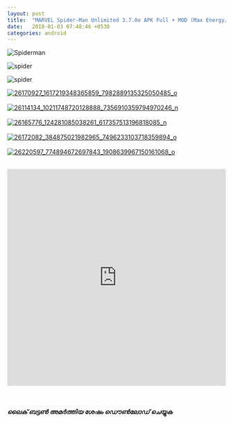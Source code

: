 ```yaml
---
layout: post
title:  "MARVEL Spider-Man Unlimited 3.7.0e APK Full + MOD (Max Energy/Max Level) + Data + Mega Mod Android"
date:   2018-01-03 07:48:46 +0530
categories: android
---
```



![Spiderman](https://s14.postimg.org/bi489w4pt/Spider-_Man-_Unlimited-1.jpg)

![spider](https://s14.postimg.org/y6tf9ibtt/Spider-_Man-_Unlimited-2.jpg)

![spider](https://s14.postimg.org/gtj4uno8h/Spider-_Man-_Unlimited-3.jpg)

<a href="https://postimg.org/image/8kbutreod/" target="_blank"><img src="https://s14.postimg.org/d67z2407l/26170927_1617219348365859_7982889135325050485_o.jpg" alt="26170927_1617219348365859_7982889135325050485_o"/></a><br/><br/>
<a href="https://postimages.org/" target="_blank"><img src="https://s14.postimg.org/7i1obctc1/26114134_10211748720128888_7356910359794970246_n.jpg" alt="26114134_10211748720128888_7356910359794970246_n"/></a><br/><br/>
<a href="https://postimg.org/image/h2lay6di5/" target="_blank"><img src="https://s14.postimg.org/i4vhgpwbl/26165776_124281085038261_617357513196818085_n.jpg" alt="26165776_124281085038261_617357513196818085_n"/></a><br/><br/>
<a href="https://postimg.org/image/cgp6pv9zh/" target="_blank"><img src="https://s14.postimg.org/wbb8bzp75/26172082_384875021982965_7496233103718359894_o.jpg" alt="26172082_384875021982965_7496233103718359894_o"/></a><br/><br/>
<a href="https://postimg.org/image/el9jqxogt/" target="_blank"><img src="https://s14.postimg.org/dizd8e5nl/26220597_774894672697843_1908639967150161068_o.jpg" alt="26220597_774894672697843_1908639967150161068_o"/></a><br/><br/>


<iframe src="https://drive.google.com/embeddedfolderview?id=1sIkGmp0V7Ly1nh1BizG-IeLKeED48j9r#grid" width="100%" height="500" frameborder="0"></iframe>

<br>
<br>
<br>
<br>
<strong><em>ലൈക് ബട്ടൺ അമർത്തിയ ശേഷം ഡൌൺലോഡ് ചെയ്യുക</em></strong>
<input type="hidden" role="uploadcare-uploader" name="content" data-public-key="80b1f3b8d965747d2b4f" data-images-only />
